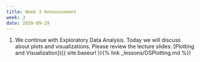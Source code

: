 ```yaml
---
title: Week 3 Announcement 
week: 3
date: 2020-09-29
---
```


1. We continue with Exploratory Data Analysis. Today we will discuss about plots and visualizations. Please review the lecture slides: [Plotting and Visualization]({{ site.baseurl }}{% link _lessons/DSPlotting.md %})
